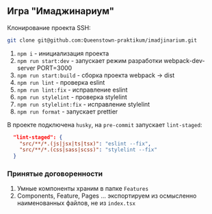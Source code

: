 ## Игра "Имаджинариум"

Клонирование проекта SSH:
```bash
git clone git@github.com:Queenstown-praktikum/imadjinarium.git
```

1) `npm i` - инициализация проекта
2) `npm run start:dev` - запускает режим разработки webpack-dev-server PORT=3000
3) `npm run start:build` - сборка проекта webpack -> dist
4) `npm run lint` - проверка eslint
5) `npm run lint:fix` - исправление eslint
6) `npm run stylelint` - проверка stylelint
7) `npm run stylelint:fix` - исправление stylelint
7) `npm run format` - запускает prettier

В проекте подключена `husky`, на `pre-commit` запускает `lint-staged`:

```json
  "lint-staged": {
    "src/**/*.(js|jsx|ts|tsx)": "eslint --fix",
    "src/**/*.(css|sass|scss)": "stylelint --fix"
  }
```

### Принятые договоренности
1) Умные компоненты храним в папке `Features`
2) Components, Feature, Pages ... экспортируем из осмысленно наименованных файлов, не из `index.tsx`